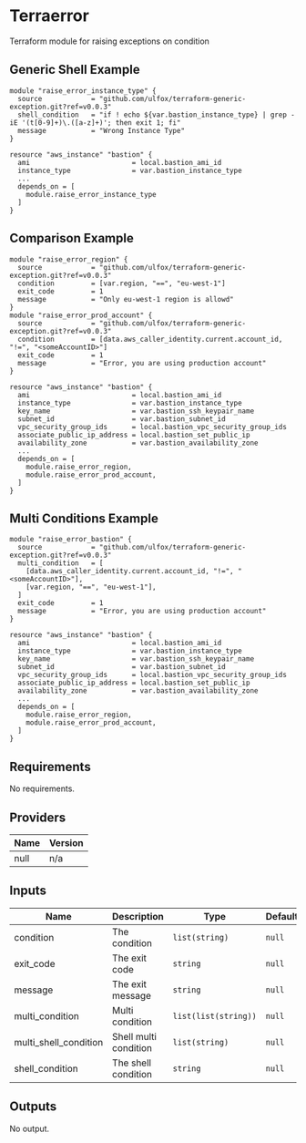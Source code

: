 # Terraerror

Terraform module for raising exceptions on condition

## Generic Shell Example

```hcl
module "raise_error_instance_type" {
  source            = "github.com/ulfox/terraform-generic-exception.git?ref=v0.0.3"
  shell_condition   = "if ! echo ${var.bastion_instance_type} | grep -iE '(t[0-9]+)\.([a-z]+)'; then exit 1; fi"
  message           = "Wrong Instance Type"
}

resource "aws_instance" "bastion" {
  ami                         = local.bastion_ami_id
  instance_type               = var.bastion_instance_type
  ...
  depends_on = [
    module.raise_error_instance_type
  ]
}
```

## Comparison Example

```hcl
module "raise_error_region" {
  source            = "github.com/ulfox/terraform-generic-exception.git?ref=v0.0.3"
  condition         = [var.region, "==", "eu-west-1"]
  exit_code         = 1
  message           = "Only eu-west-1 region is allowd"
}
module "raise_error_prod_account" {
  source            = "github.com/ulfox/terraform-generic-exception.git?ref=v0.0.3"
  condition         = [data.aws_caller_identity.current.account_id, "!=", "<someAccountID>"]
  exit_code         = 1
  message           = "Error, you are using production account"
}

resource "aws_instance" "bastion" {
  ami                         = local.bastion_ami_id
  instance_type               = var.bastion_instance_type
  key_name                    = var.bastion_ssh_keypair_name
  subnet_id                   = var.bastion_subnet_id
  vpc_security_group_ids      = local.bastion_vpc_security_group_ids
  associate_public_ip_address = local.bastion_set_public_ip
  availability_zone           = var.bastion_availability_zone
  ...
  depends_on = [
    module.raise_error_region,
    module.raise_error_prod_account,
  ]
}
```

## Multi Conditions Example

```hcl
module "raise_error_bastion" {
  source            = "github.com/ulfox/terraform-generic-exception.git?ref=v0.0.3"
  multi_condition   = [
    [data.aws_caller_identity.current.account_id, "!=", "<someAccountID>"],
    [var.region, "==", "eu-west-1"],
  ]
  exit_code         = 1
  message           = "Error, you are using production account"
}

resource "aws_instance" "bastion" {
  ami                         = local.bastion_ami_id
  instance_type               = var.bastion_instance_type
  key_name                    = var.bastion_ssh_keypair_name
  subnet_id                   = var.bastion_subnet_id
  vpc_security_group_ids      = local.bastion_vpc_security_group_ids
  associate_public_ip_address = local.bastion_set_public_ip
  availability_zone           = var.bastion_availability_zone
  ...
  depends_on = [
    module.raise_error_region,
    module.raise_error_prod_account,
  ]
}
```

## Requirements

No requirements.

## Providers

| Name | Version |
|------|---------|
| null | n/a |

## Inputs

| Name | Description | Type | Default | Required |
|------|-------------|------|---------|:--------:|
| condition | The condition | `list(string)` | `null` | no |
| exit\_code | The exit code | `string` | `null` | no |
| message | The exit message | `string` | `null` | no |
| multi\_condition | Multi condition | `list(list(string))` | `null` | no |
| multi\_shell\_condition | Shell multi condition | `list(string)` | `null` | no |
| shell\_condition | The shell condition | `string` | `null` | no |

## Outputs

No output.

